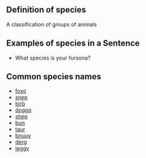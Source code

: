 ## Definition of species

A classification of groups of animals

## Examples of species in a Sentence

- What species is your fursona?

## Common species names

- [foxo](./foxo)
- [snep](./snep)
- [birb](./birb)
- [doggo](./doggo)
- [shep](./shep)
- [bun](./bun)
- [taur](./taur)
- [bnuuy](./bnuuy)
- [derg](./derg)
- [leggy](./leggy)
